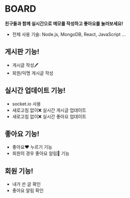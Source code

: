 # BOARD
**친구들과 함께 실시간으로 메모를 작성하고 좋아요를 눌러보세요!**
- 전체 사용 기술: Node.js, MongoDB, React, JavaScript ...

## 게시판 기능!
- 게시글 작성🖊
- 회원/익명 게시글 작성

## 실시간 업데이트 기능!
- socket.io 사용
- 새로고침 없이❌ 실시간 게시글 업데이트
- 새로고침 없이❌ 실시간 좋아요 업데이트

## 좋아요 기능!
- 좋아요❤️ 누르기 기능
- 회원의 경우 좋아요 알림🔔 기능

## 회원 기능!
- 내가 쓴 글 확인
- 좋아요 알림 확인